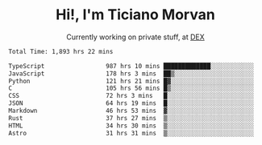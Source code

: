 <h1 align="center">Hi!, I'm Ticiano Morvan</h1>
<p align="center">Currently working on private stuff, at <a href="https://getdex.ai" target="_blank">DEX</a></p>

<!--START_SECTION:waka-->

```txt
Total Time: 1,893 hrs 22 mins

TypeScript                 987 hrs 10 mins █████████████░░░░░░░░░░░░   52.14 %
JavaScript                 178 hrs 3 mins  ██▒░░░░░░░░░░░░░░░░░░░░░░   09.40 %
Python                     121 hrs 21 mins █▓░░░░░░░░░░░░░░░░░░░░░░░   06.41 %
C                          105 hrs 56 mins █▒░░░░░░░░░░░░░░░░░░░░░░░   05.60 %
CSS                        72 hrs 3 mins   █░░░░░░░░░░░░░░░░░░░░░░░░   03.81 %
JSON                       64 hrs 19 mins  █░░░░░░░░░░░░░░░░░░░░░░░░   03.40 %
Markdown                   46 hrs 53 mins  ▓░░░░░░░░░░░░░░░░░░░░░░░░   02.48 %
Rust                       37 hrs 27 mins  ▒░░░░░░░░░░░░░░░░░░░░░░░░   01.98 %
HTML                       34 hrs 30 mins  ▒░░░░░░░░░░░░░░░░░░░░░░░░   01.82 %
Astro                      31 hrs 31 mins  ▒░░░░░░░░░░░░░░░░░░░░░░░░   01.66 %
```

<!--END_SECTION:waka-->
